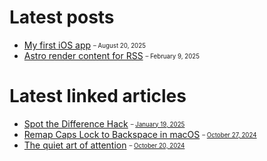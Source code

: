 # Latest posts

- [My first iOS app](https://appjeniksaan.nl/posts/my-first-ios-app/)
  <sub><sup>– August 20, 2025</sup></sub>
- [Astro render content for RSS](https://appjeniksaan.nl/posts/astro-render-content-for-rss/)
  <sub><sup>– February 9, 2025</sup></sub>

# Latest linked articles

- [Spot the Difference Hack](https://danielwirtz.com/blog/spot-the-difference-superpower)
  <sub><sup>–
  [January 19, 2025](https://appjeniksaan.nl/linked/spot-the-difference-hack/)</sup></sub>
- [Remap Caps Lock to Backspace in macOS](http://homeowmorphism.com/2017/05/27/Remap-CapsLock-Backspace-Sierra)
  <sub><sup>–
  [October 27, 2024](https://appjeniksaan.nl/linked/remap-caps-lock-to-backspace-in-mac-os/)</sup></sub>
- [The quiet art of attention](https://billwear.github.io/art-of-attention.html)
  <sub><sup>–
  [October 20, 2024](https://appjeniksaan.nl/linked/the-quiet-art-of-attention/)</sup></sub>
